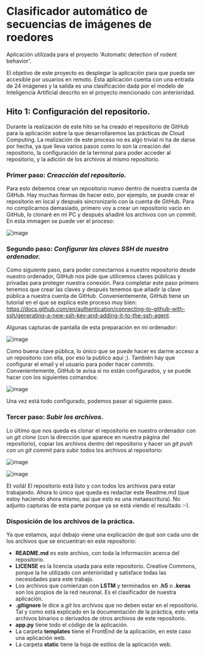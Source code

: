 # Clasificador automático de secuencias de imágenes de roedores

Aplicación utilizada para el proyecto 'Automatic detection of rodent behavior'.

El objetivo de este proyecto es desplegar la aplicación para que pueda ser accesible por usuarios en remoto. Esta aplicación cuenta con una entrada de 24 imágenes y la salida es una clasificación dada por el modelo de Inteligencia Artificial descrito en el proyecto mencionado con anterioridad.


## Hito 1: Configuración del repositorio.

Durante la realización de este hito se ha creado el repositorio de GitHub para la aplicación sobre la que desarrollaremos las prácticas de Cloud Computing. La realización de este proceso no es algo trivial ni ha de darse por hecha, ya que lleva varios pasos como lo son la creación del repositorio, la configuración de la terminal para poder acceder al repositorio, y la adición de los archivos al mismo repositorio.

### Primer paso: *Creacción del repositorio.*
  Para esto debemos crear un repositorio nuevo dentro de nuestra cuenta de GitHub. Hay muchas formas de hacer esto, por ejemplo, se puede crear el repositorio en local y después sincronizarlo con la cuenta de GitHub. Para no complicarnos demasiado, primero voy a crear un repositorio vacío en GitHub, lo clonaré en mi PC y después añadiré los archivos con un commit. En esta immagen se puede ver el proceso:

  ![image](https://github.com/user-attachments/assets/9af3546c-27c9-4d15-ab8c-c6204ad9ede3)

### Segundo paso: *Configurar las claves SSH de nuestro ordenador.*
  Como siguiente paso, para poder conectarnos a nuestro repositorio desde nuestro ordenador, GitHub nos pide que utilicemos claves públicas y privadas para proteger nuestra conexión. Para completar este paso primero tenemos que crear las claves y después tenemos que añadir la clave pública a nuestra cuenta de GitHub. Convenientemente, GitHub tiene un tutorial en el que se explica este proceso muy bien: https://docs.github.com/en/authentication/connecting-to-github-with-ssh/generating-a-new-ssh-key-and-adding-it-to-the-ssh-agent.

  Algunas capturas de pantalla de esta preparación en mi ordenador:

  ![image](https://github.com/user-attachments/assets/c2371264-a954-423a-9408-fb10cfc8af0c)

  Como buena clave pública, lo único que se puede hacer es darme acceso a un repositorio con ella, por eso la publico aquí ;). También hay que configurar el email y el usuario para poder hacer *commits*. Convenientemente, GitHub te avisa si no están configurados, y se puede hacer con los siguientes comandos:

  ![image](https://github.com/user-attachments/assets/1871d9d1-3251-415c-9c73-a60ea9192130)

  Una vez está todo configurado, podemos pasar al siguiente paso.

  ### Tercer paso: *Subir los archivos*.
  Lo último que nos queda es clonar el repositorio en nuestro ordenador con un *git clone* (con la dirección que aparece en nuestra página del repositorio), copiar los archivos dentro del repositorio y hacer un *git push* con un *git commit* para subir todos los archivos al repositorio:

  ![image](https://github.com/user-attachments/assets/88792f05-dc98-4393-b7dc-9c05e75af0c7)

  ![image](https://github.com/user-attachments/assets/c3fdb4e9-1028-4068-9f1b-2c3102b3d0b4)

  Et voilá! El repositorio está listo y con todos los archivos para estar trabajando. Ahora lo único que queda es redactar este Readme.md (que estoy haciendo ahora mismo, así que esto es una metaescritura). No adjunto capturas de esta parte porque ya se está viendo el resultado :-).

  ### Disposición de los archivos de la práctica.

  Ya que estamos, aquí debajo viene una explicación de qué son cada uno de los archivos que se encuentran en este repositorio:
   - **README.md** es este archivo, con toda la información acerca del repositorio.
   - **LICENSE** es la licencia usada para este repositorio. Creative Commons, porque la he utilizado con anterioridad y satisface todas las necesidades para este trabajo.
   - Los archivos que comienzan con **LSTM** y terminados en **.h5** o **.keras** son los propios de la red neuronal. Es el clasificador de nuestra aplicación.
   - **.gitignore** le dice a *git* los archivos que no deben estar en el repositorio. Tal y como está explicado en la documentación de la práctica, esto veta archivos binarios o derivados de otros archivos de este repositorio.
   - **app.py** tiene todo el código de la aplicación.
   - La carpeta **templates** tiene el FrontEnd de la aplicación, en este caso una aplicación web.
   - La carpeta **static** tiene la hoja de estilos de la aplicación web.

